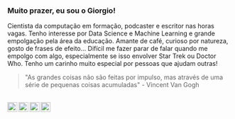 ### Muito prazer, eu sou o Giorgio!

<!-- <img align="right" alt="Mona" height="300px" width="300px" src="assets/NUX_Octodex.gif" /> -->

Cientista da computação em formação, podcaster e escritor nas horas vagas. Tenho interesse por Data Science e Machine Learning e grande empolgação pela área da educação. Amante de café, curioso por natureza, gosto de frases de efeito… Difícil me fazer parar de falar quando me empolgo com algo, especialmente se isso envolver Star Trek ou Doctor Who. Tenho um carinho muito especial por pessoas que ajudam outras!

> "As grandes coisas não são feitas por impulso, mas através de uma série de pequenas coisas acumuladas" - Vincent Van Gogh

<br>
<a href="https://giorgiobraz.com/blog">
  <img align="left" alt="Giorgio Braz | Blog" width="22px" src="https://img.icons8.com/material-outlined/24/000000/globe--v2.png" />
</a>
<a href="http://linkedin.com/in/giorgiobraz">
  <img align="left" alt="Giorgio's Linkdein" width="22px" src="https://cdn.jsdelivr.net/npm/simple-icons@5.13.0/icons/linkedin.svg" />
</a>
<a href="https://gitlab.com/giorgiobraz">
  <img align="left" alt="Giorgio's GitLab" width="22px" src="https://cdn.jsdelivr.net/npm/simple-icons@5.13.0/icons/gitlab.svg" />
</a>
<a href="https://anchor.fm/2dev-podcast">
  <img align="left" alt="Giorgio Braz | Podcast" width="22px" src="https://cdn.jsdelivr.net/npm/simple-icons@5.13.0/icons/applepodcasts.svg" />
</a>
